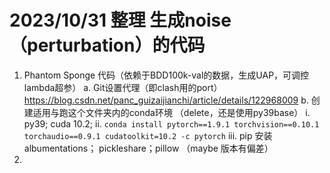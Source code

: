 # 2023/10/31 整理 生成noise（perturbation）的代码
1. Phantom Sponge 代码（依赖于BDD100k-val的数据，生成UAP，可调控lambda超参）
    a. Git设置代理（即clash用的port） https://blog.csdn.net/panc_guizaijianchi/article/details/122968009
    b. 创建适用与跑这个文件夹内的conda环境 （delete，还是使用py39base）
        i. py39; cuda 10.2; 
        ii. `conda install pytorch==1.9.1 torchvision==0.10.1 torchaudio==0.9.1 cudatoolkit=10.2 -c pytorch`
        iii. pip 安装 albumentations； pickleshare；pillow （maybe 版本有偏差）
2. 